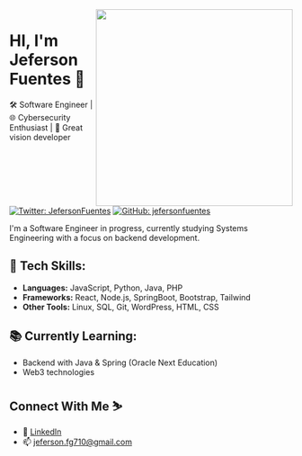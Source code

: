<img align='right' src="https://i.pinimg.com/originals/33/bd/d7/33bdd73f8ed677ef20a71935341b5c22.gif" width="350" >
<h1>HI, I'm Jeferson Fuentes 👋 </h1> 
  
🛠️ Software Engineer | 🌐 Cybersecurity Enthusiast | 💎 Great vision developer


[![Twitter: JefersonFuentes](https://img.shields.io/twitter/follow/jefersonfuentes?style=social&color=black)](https://twitter.com/fuentesgja)
[![GitHub: jefersonfuentes](https://img.shields.io/github/followers/jefersonfuentes?label=follow&style=social&color=black)](https://github.com/jefersonfuentes)

I'm a Software Engineer in progress, currently studying Systems Engineering with a focus on backend development.

## 🚀 Tech Skills:
- **Languages:** JavaScript, Python, Java, PHP  
- **Frameworks:** React, Node.js, SpringBoot, Bootstrap, Tailwind
- **Other Tools:** Linux, SQL, Git, WordPress, HTML, CSS  

## 📚 Currently Learning:
- Backend with Java & Spring (Oracle Next Education)
- Web3 technologies

## Connect With Me ⛷️

- 💼 [LinkedIn](https://www.linkedin.com/in/jefersonfg/)  
- 📫 jeferson.fg710@gmail.com
